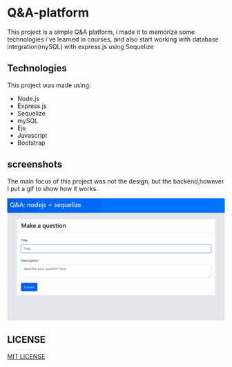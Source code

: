 # Q&A-platform
This project is a simple Q&A platform, i made it to memorize some technologies i've learned in courses, and also start working with database integration(mySQL) with express.js using Sequelize 

## Technologies
This project was made using:
* Node.js
* Express.js
* Sequelize
* mySQL
* Ejs
* Javascript
* Bootstrap

## screenshots
The main focus of this project was not the design, but the backend,however I put a gif to show how it works.

![text](./public/img/Q&A_screen.gif)

## LICENSE
[MIT LICENSE](LICENSE)



